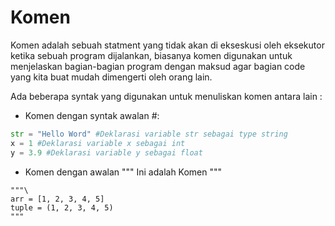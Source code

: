 # **Komen**

Komen adalah sebuah statment yang tidak akan di ekseskusi oleh eksekutor ketika sebuah program dijalankan, biasanya komen digunakan untuk menjelaskan bagian-bagian program dengan maksud agar bagian code yang kita buat mudah dimengerti oleh orang lain.

Ada beberapa syntak yang digunakan untuk menuliskan komen antara lain :

* Komen dengan syntak awalan \#:

```py
str = "Hello Word" #Deklarasi variable str sebagai type string
x = 1 #Deklarasi variable x sebagai int
y = 3.9 #Deklarasi variable y sebagai float
```

* Komen dengan awalan """ Ini adalah Komen """

```
"""\ 
arr = [1, 2, 3, 4, 5] 
tuple = (1, 2, 3, 4, 5)
"""
```



